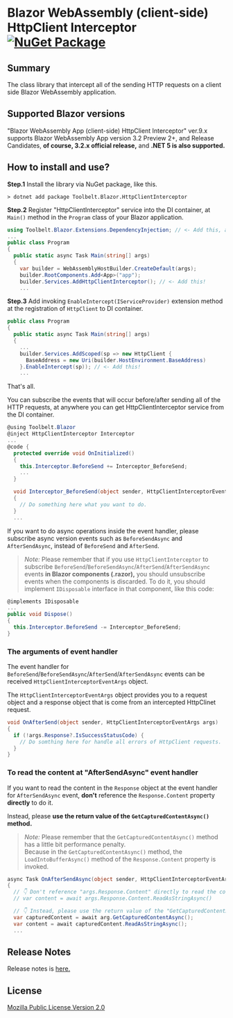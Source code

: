# Blazor WebAssembly (client-side) HttpClient Interceptor [![NuGet Package](https://img.shields.io/nuget/v/Toolbelt.Blazor.HttpClientInterceptor.svg)](https://www.nuget.org/packages/Toolbelt.Blazor.HttpClientInterceptor/)

## Summary

The class library that intercept all of the sending HTTP requests on a client side Blazor WebAssembly application.

## Supported Blazor versions

"Blazor WebAssembly App (client-side) HttpClient Interceptor" ver.9.x supports Blazor WebAssembly App version 3.2 Preview 2+, and Release Candidates, **of course, 3.2.x official release,** and **.NET 5 is also supported.**

## How to install and use?

**Step.1** Install the library via NuGet package, like this.

```shell
> dotnet add package Toolbelt.Blazor.HttpClientInterceptor
```

**Step.2** Register "HttpClientInterceptor" service into the DI container, at `Main()` method in the `Program` class of your Blazor application.

```csharp
using Toolbelt.Blazor.Extensions.DependencyInjection; // <- Add this, and...
...
public class Program
{
  public static async Task Main(string[] args)
  {
    var builder = WebAssemblyHostBuilder.CreateDefault(args);
    builder.RootComponents.Add<App>("app");
    builder.Services.AddHttpClientInterceptor(); // <- Add this!
    ...
```

**Step.3** Add invoking `EnableIntercept(IServiceProvider)` extension method at the registration of `HttpClient` to DI container.

```csharp
public class Program
{
  public static async Task Main(string[] args)
  {
    ...
    builder.Services.AddScoped(sp => new HttpClient { 
      BaseAddress = new Uri(builder.HostEnvironment.BaseAddress) 
    }.EnableIntercept(sp)); // <- Add this!
    ...
```

That's all.

You can subscribe the events that will occur before/after sending all of the HTTP requests, at anywhere you can get HttpClientInterceptor service from the DI container.

```csharp
@using Toolbelt.Blazor
@inject HttpClientInterceptor Interceptor
...
@code {
  protected override void OnInitialized()
  {
    this.Interceptor.BeforeSend += Interceptor_BeforeSend;
    ...
  }

  void Interceptor_BeforeSend(object sender, HttpClientInterceptorEventArgs e)
  {
    // Do something here what you want to do.
  }
  ...
```

If you want to do async operations inside the event handler, please subscribe async version events such as `BeforeSendAsync` and `AfterSendAsync`, instead of `BeforeSend` and `AfterSend`.

> _Note:_ Please remember that if you use `HttpClientInterceptor` to subscribe `BeforeSend`/`BeforeSendAsync`/`AfterSend`/`AfterSendAsync` events **in Blazor components (.razor),** you should unsubscribe events when the components is discarded. To do it, you should implement `IDisposable` interface in that component, like this code:

```csharp
@implements IDisposable
...
public void Dispose()
{
  this.Interceptor.BeforeSend -= Interceptor_BeforeSend;
}
```

### The arguments of event handler

The event handler for `BeforeSend`/`BeforeSendAsync`/`AfterSend`/`AfterSendAsync` events can be received `HttpClientInterceptorEventArgs` object.

The `HttpClientInterceptorEventArgs` object provides you to a request object and a response object that is come from an intercepted HttpClinet request.

```csharp
void OnAfterSend(object sender, HttpClientInterceptorEventArgs args)
{
  if (!args.Response?.IsSuccessStatusCode) {
    // Do somthing here for handle all errors of HttpClient requests.
  }
}
```

### To read the content at "AfterSendAsync" event handler

If you want to read the content in the `Response` object at the event handler for `AfterSendAsync` event, **don't** reference the `Response.Content` property **directly** to do it.

Instead, please **use the return value of the `GetCapturedContentAsync()` method.**

> _Note:_ Please remember that the `GetCapturedContentAsync()` method has a little bit performance penalty.  
> Because in the `GetCapturedContentAsync()` method, the `LoadIntoBufferAsync()` method of the `Response.Content` property is invoked.

```csharp
async Task OnAfterSendAsync(object sender, HttpClientInterceptorEventArgs args)
{
  // 👇 Don't reference "args.Response.Content" directly to read the content.
  // var content = await args.Response.Content.ReadAsStringAsync()

  // 👇 Instead, please use the return value of the "GetCapturedContentAsync()" method.
  var capturedContent = await arg.GetCapturedContentAsync();
  var content = await capturedContent.ReadAsStringAsync();
  ...
```


## Release Notes

Release notes is [here.](https://github.com/jsakamoto/Toolbelt.Blazor.HttpClientInterceptor/blob/master/RELEASE-NOTES.txt)

## License

[Mozilla Public License Version 2.0](https://github.com/jsakamoto/Toolbelt.Blazor.HttpClientInterceptor/blob/master/LICENSE)
